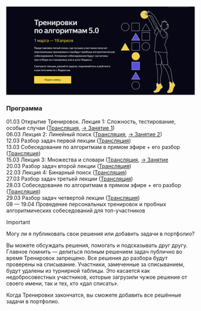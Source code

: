 ![head](img/AlgoTr5.0.png)

### Программа
01.03 Открытие Тренировок. Лекция 1: Сложность, тестирование, особые случаи ([Трансляция](https://www.youtube.com/watch?v=SVkJ77_Fl1o), [-> Занятие 1](Lesson%201))     
06.03 Лекция 2: Линейный поиск ([Трансляция](https://www.youtube.com/watch?v=7P4yu7rQADI), [-> Занятие 2](Lesson%202))     
12.03 Разбор задач первой лекции ([Трансляция](https://www.youtube.com/watch?v=IesJVRj-Q40&t=3426s))       
13.03 Собеседование по алгоритмам в прямом эфире + его разбор ([Трансляция](https://www.youtube.com/watch?v=dRHexm-A9yc))       
15.03 Лекция 3: Множества и словари ([Трансляция](https://www.youtube.com/watch?v=jQOnYzW8ZOE), [-> Занятие](Lesson%203)        
20.03 Разбор задач второй лекции ([Трансляция](https://www.youtube.com/watch?v=PyLX9vzrwqY))       
22.03 Лекция 4: Бинарный поиск ([Трансляция](https://www.youtube.com/watch?v=-B6xvDeGyPg))     
27.03 Разбор задач третьей лекции ([Трансляция](https://www.youtube.com/watch?v=GQdvaoPxbZE))          
28.03 Собеседование по алгоритмам в прямом эфире + его разбор ([Трансляция](https://www.youtube.com/watch?v=P5q5jr8Vmgw))      
29.03 Разбор задач четвертой лекции ([Трансляция](https://www.youtube.com/watch?v=H2qC2rFES-s))        
08 — 19.04 Проведение персональных тренировок и пробных алгоритмических собеседований для топ-участников

> [!IMPORTANT] 
> Могу ли я публиковать свои решения или добавить задачи в портфолио?
> 
>Вы можете обсуждать решения, помогать и подсказывать друг другу. Главное помнить — делиться полным решением задач публично во время Тренировок запрещено. Все решения до разбора будут проверены на списывание. Участники, замеченные за списыванием, будут удалены из турнирной таблицы. Это касается как недобросовестных участников, которые загрузили чужое решение от своего имени, так и тех, кто «дал списать».
>
>Когда Тренировки закончатся, вы сможете добавить все решённые задачи в портфолио.
